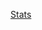 [Stats](https://github-readme-stats.vercel.app/api?username=Timerix22&hide=stars,prs,issues&count_private=true&include_all_commits=true&show_icons=true&hide_rank=true&bg_color=121013&icon_color=DC7800&title_color=DC7800&text_color=8621EE&custom_title=Timerix's%20github%20activity)
